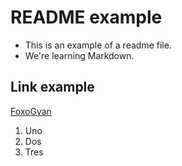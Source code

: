 # README example

* This is an example of a readme file. 
* We're learning Markdown. 

## Link example

[FoxoGyan](https://www.facebook.com/Foxogyan/)

1. Uno
2. Dos
3. Tres
